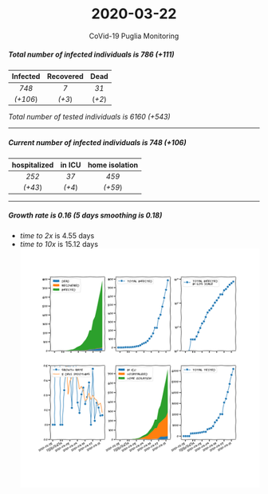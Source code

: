 <div align='center'>

# 2020-03-22
CoVid-19 Puglia Monitoring
</div>

##### Total number of infected individuals is 786 (+111)
Infected | Recovered | Dead
:---: | :---: | :---:
*748* | *7* | *31*
*(+106*) | *(+3*) | (*+2*)

*Total number of tested individuals is 6160 (+543)*
***
##### Current number of infected individuals is 748 (+106)
hospitalized | in ICU | home isolation
:---: | :---: | :---:
*252* |*37* |*459*
*(+43*) |*(+4*) |*(+59*)
***
##### Growth rate is 0.16 (5 days smoothing is 0.18)
- *time to 2x* is 4.55 days
- *time to 10x* is 15.12 days
![stats][stats]

[stats]: stats_Puglia.png
